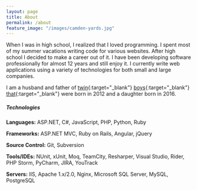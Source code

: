 ```yaml
---
layout: page
title: About
permalink: /about
feature_image: "/images/camden-yards.jpg"
---
```


When I was in high school, I realized that I loved programming. I spent most of my summer vacations writing code for various websites. After high school I decided to make a career out of it. I have been developing software professionally for almost 12 years and still enjoy it. I currently write web applications using a variety of technologies for both small and large companies.

I am a husband and father of [twin](http://www.baltimoresun.com/news/maryland/bs-md-momo-twins-20120324,0,7096332.story){:target="_blank"} [boys](http://www.baltimoresun.com/health/bs-md-momo-twins-first-trip-20120419,0,1093541.story){:target="_blank"} [that](http://perryhall.patch.com/articles/rare-momo-babies-born-to-perry-hall-parents){:target="_blank"} were born in 2012 and a daughter born in 2016.

##### Technologies

**Languages:** ASP.NET, C#, JavaScript, PHP, Python, Ruby

**Frameworks:** ASP.NET MVC, Ruby on Rails, Angular, jQuery

**Source Control:** Git, Subversion

**Tools/IDEs:** NUnit, xUnit, Moq, TeamCity, Resharper, Visual Studio, Rider, PHP Storm, PyCharm, JIRA, YouTrack

**Servers:** IIS, Apache 1.x/2.0, Nginx, Microsoft SQL Server, MySQL, PostgreSQL
